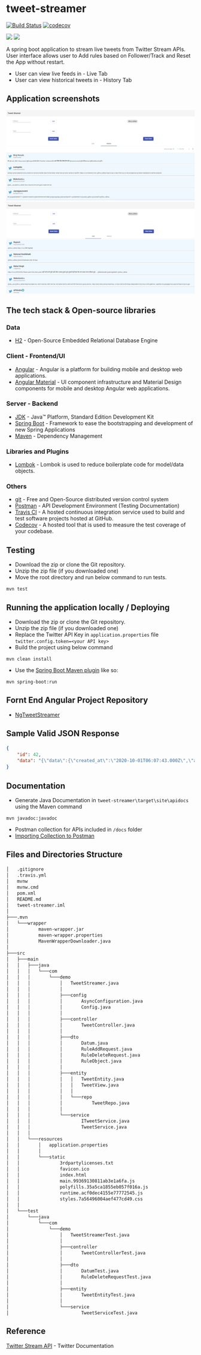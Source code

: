 # tweet-streamer

[![Build Status](https://travis-ci.org/ismail5701/tweet-streamer.svg?branch=master)](https://travis-ci.org/ismail5701/tweet-streamer) [![codecov](https://codecov.io/gh/ismail5701/tweet-streamer/branch/master/graph/badge.svg)](https://codecov.io/gh/ismail5701/tweet-streamer)

<p>
	<a alt="GitHub repo size">
        <img src="https://img.shields.io/github/repo-size/ismail5701/tweet-streamer" />
    </a>    
    <a alt="Java">
        <img src="https://img.shields.io/badge/Java%20Version-v1.8-blue" />
    </a>
</p>

A spring boot application to stream live tweets from Twitter Stream APIs. User interface allows user to Add rules based on Follower/Track and Reset the App without restart.

*   User can view live feeds in - Live Tab
*   User can view historical tweets in - History Tab
     
## Application screenshots

<img src="docs\history.PNG"/>
<img src="docs\live.PNG"/>

## The tech stack & Open-source libraries

### Data

* 	[H2](https://www.h2database.com/html/main.html) - Open-Source Embedded Relational Database Engine

### Client - Frontend/UI

* 	[Angular](https://angular.io/) - Angular is a platform for building mobile and desktop web applications.
* 	[Angular Material](https://material.angular.io/) - UI component infrastructure and Material Design components for mobile and desktop Angular web applications.

### Server - Backend

* 	[JDK](https://www.oracle.com/java/technologies/javase-jdk11-downloads.html) - Java™ Platform, Standard Edition Development Kit
* 	[Spring Boot](https://spring.io/projects/spring-boot) - Framework to ease the bootstrapping and development of new Spring Applications
* 	[Maven](https://maven.apache.org/) - Dependency Management

###  Libraries and Plugins

* 	[Lombok](https://projectlombok.org/) - Lombok is used to reduce boilerplate code for model/data objects.

### Others 

* 	[git](https://git-scm.com/) - Free and Open-Source distributed version control system
* 	[Postman](https://www.getpostman.com/) - API Development Environment (Testing Documentation)
* 	[Travis CI](https://travis-ci.org/github/ismail5701/tweet-streamer) - A hosted continuous integration service used to build and test software projects hosted at GitHub.
* 	[Codecov](https://codecov.io/gh/ismail5701/tweet-streamer) - A hosted tool that is used to measure the test coverage of your codebase.

## Testing

* 	Download the zip or clone the Git repository.
* 	Unzip the zip file (if you downloaded one)
*   Move the root directory and run below command to run tests.

```shell
mvn test
```

## Running the application locally / Deploying

* 	Download the zip or clone the Git repository.
* 	Unzip the zip file (if you downloaded one)
*   Replace the Twitter API Key in `application.properties` file `twitter.config.token=<your API key>`
*   Build the project using below command
```shell
mvn clean install
```
*   Use the [Spring Boot Maven plugin](https://docs.spring.io/spring-boot/docs/current/reference/html/build-tool-plugins-maven-plugin.html) like so:

```shell
mvn spring-boot:run
```

## Fornt End Angular Project Repository

* [NgTweetStreamer](https://github.com/ismail5701/ng-tweet-streamer)

## Sample Valid JSON Response


```json
{
	"id": 42,
	"data": "{\"data\":{\"created_at\":\"2020-10-01T06:07:43.000Z\",\"author_id\":\"806204521919762432\",\"id\":\"1311548328186834945\",\"text\":\"RT @ashoswai: No end to Upper caste terror! Another Dalit woman has been gang-raped and killed in UP under Modi-Yogi's Raj! https://t.co/6a…\"},\"includes\":{\"users\":[{\"id\":\"806204521919762432\",\"name\":\"rabia\",\"username\":\"rabiiik527\"}]},\"matching_rules\":[{\"id\":1311547334208053248,\"tag\":\"\"}]}"
}
```

## Documentation

* 	Generate Java Documentation in `tweet-streamer\target\site\apidocs` using the Maven command 

```shell
mvn javadoc:javadoc
```

* 	Postman collection for APIs included in `/docs` folder
*   [Importing Collection to Postman](https://learning.postman.com/docs/getting-started/importing-and-exporting-data/)


## Files and Directories Structure

```text
│   .gitignore
│   .travis.yml
│   mvnw
│   mvnw.cmd
│   pom.xml
│   README.md
│   tweet-streamer.iml
│
├───.mvn
│   └───wrapper
│           maven-wrapper.jar
│           maven-wrapper.properties
│           MavenWrapperDownloader.java
│
├───src
│   ├───main
│   │   ├───java
│   │   │   └───com
│   │   │       └───demo
│   │   │           │   TweetStreamer.java
│   │   │           │
│   │   │           ├───config
│   │   │           │       AsyncConfiguration.java
│   │   │           │       Config.java
│   │   │           │
│   │   │           ├───controller
│   │   │           │       TweetController.java
│   │   │           │
│   │   │           ├───dto
│   │   │           │       Datum.java
│   │   │           │       RuleAddRequest.java
│   │   │           │       RuleDeleteRequest.java
│   │   │           │       RuleObject.java
│   │   │           │
│   │   │           ├───entity
│   │   │           │   │   TweetEntity.java
│   │   │           │   │   TweetView.java
│   │   │           │   │
│   │   │           │   └───repo
│   │   │           │           TweetRepo.java
│   │   │           │
│   │   │           └───service
│   │   │                   ITweetService.java
│   │   │                   TweetService.java
│   │   │
│   │   └───resources
│   │       │   application.properties
│   │       │
│   │       └───static
│   │               3rdpartylicenses.txt
│   │               favicon.ico
│   │               index.html
│   │               main.99369130811ab3e1a6fa.js
│   │               polyfills.35a5ca1855eb057f016a.js
│   │               runtime.acf0dec4155e77772545.js
│   │               styles.7a56496004aef477cd49.css
│   │
│   └───test
│       └───java
│           └───com
│               └───demo
│                   │   TweetStreamerTest.java
│                   │
│                   ├───controller
│                   │       TweetControllerTest.java
│                   │
│                   ├───dto
│                   │       DatumTest.java
│                   │       RuleDeleteRequestTest.java
│                   │
│                   ├───entity
│                   │       TweetEntityTest.java
│                   │
│                   └───service
│                           TweetServiceTest.java
```
## Reference

[Twitter Stream API](https://developer.twitter.com/en/docs/twitter-api/tweets/filtered-stream/quick-start) - Twitter Documentation
